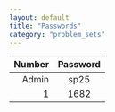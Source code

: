 ```yaml
---
layout: default
title: "Passwords"
category: "problem_sets"
---
```


| Number | Password |
|-------:|:--------:|
|Admin|sp25|
|1|1682|